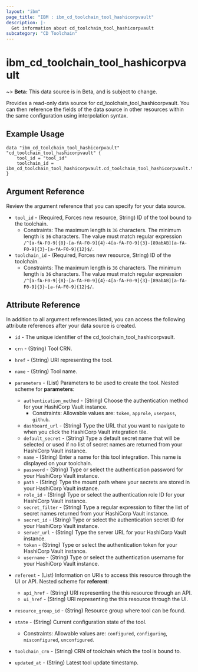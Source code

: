 ```yaml
---
layout: "ibm"
page_title: "IBM : ibm_cd_toolchain_tool_hashicorpvault"
description: |-
  Get information about cd_toolchain_tool_hashicorpvault
subcategory: "CD Toolchain"
---
```


# ibm_cd_toolchain_tool_hashicorpvault

~> **Beta:** This data source is in Beta, and is subject to change.

Provides a read-only data source for cd_toolchain_tool_hashicorpvault. You can then reference the fields of the data source in other resources within the same configuration using interpolation syntax.

## Example Usage

```hcl
data "ibm_cd_toolchain_tool_hashicorpvault" "cd_toolchain_tool_hashicorpvault" {
	tool_id = "tool_id"
	toolchain_id = ibm_cd_toolchain_tool_hashicorpvault.cd_toolchain_tool_hashicorpvault.toolchain_id
}
```

## Argument Reference

Review the argument reference that you can specify for your data source.

* `tool_id` - (Required, Forces new resource, String) ID of the tool bound to the toolchain.
  * Constraints: The maximum length is `36` characters. The minimum length is `36` characters. The value must match regular expression `/^[a-fA-F0-9]{8}-[a-fA-F0-9]{4}-4[a-fA-F0-9]{3}-[89abAB][a-fA-F0-9]{3}-[a-fA-F0-9]{12}$/`.
* `toolchain_id` - (Required, Forces new resource, String) ID of the toolchain.
  * Constraints: The maximum length is `36` characters. The minimum length is `36` characters. The value must match regular expression `/^[a-fA-F0-9]{8}-[a-fA-F0-9]{4}-4[a-fA-F0-9]{3}-[89abAB][a-fA-F0-9]{3}-[a-fA-F0-9]{12}$/`.

## Attribute Reference

In addition to all argument references listed, you can access the following attribute references after your data source is created.

* `id` - The unique identifier of the cd_toolchain_tool_hashicorpvault.
* `crn` - (String) Tool CRN.


* `href` - (String) URI representing the tool.

* `name` - (String) Tool name.

* `parameters` - (List) Parameters to be used to create the tool.
Nested scheme for **parameters**:
	* `authentication_method` - (String) Choose the authentication method for your HashiCorp Vault instance.
	  * Constraints: Allowable values are: `token`, `approle`, `userpass`, `github`.
	* `dashboard_url` - (String) Type the URL that you want to navigate to when you click the HashiCorp Vault integration tile.
	* `default_secret` - (String) Type a default secret name that will be selected or used if no list of secret names are returned from your HashiCorp Vault instance.
	* `name` - (String) Enter a name for this tool integration. This name is displayed on your toolchain.
	* `password` - (String) Type or select the authentication password for your HashiCorp Vault instance.
	* `path` - (String) Type the mount path where your secrets are stored in your HashiCorp Vault instance.
	* `role_id` - (String) Type or select the authentication role ID for your HashiCorp Vault instance.
	* `secret_filter` - (String) Type a regular expression to filter the list of secret names returned from your HashiCorp Vault instance.
	* `secret_id` - (String) Type or select the authentication secret ID for your HashiCorp Vault instance.
	* `server_url` - (String) Type the server URL for your HashiCorp Vault instance.
	* `token` - (String) Type or select the authentication token for your HashiCorp Vault instance.
	* `username` - (String) Type or select the authentication username for your HashiCorp Vault instance.

* `referent` - (List) Information on URIs to access this resource through the UI or API.
Nested scheme for **referent**:
	* `api_href` - (String) URI representing the this resource through an API.
	* `ui_href` - (String) URI representing the this resource through the UI.

* `resource_group_id` - (String) Resource group where tool can be found.

* `state` - (String) Current configuration state of the tool.
  * Constraints: Allowable values are: `configured`, `configuring`, `misconfigured`, `unconfigured`.

* `toolchain_crn` - (String) CRN of toolchain which the tool is bound to.

* `updated_at` - (String) Latest tool update timestamp.


